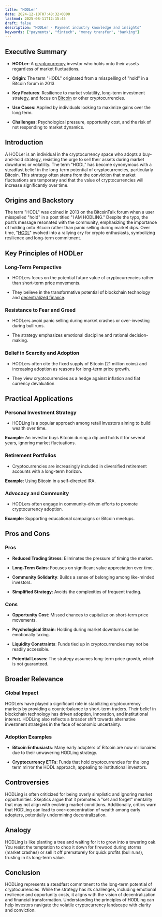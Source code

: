 ```yaml
---
title: "HODLer"
date: 2024-12-10T07:48:32+0000
lastmod: 2025-08-11T12:15:45
draft: false
description: "HODLer - Payment industry knowledge and insights"
keywords: ["payments", "fintech", "money transfer", "banking"]
---
```


## Executive Summary

- **HODLer**: A [cryptocurrency](https://faisalkhanllc.xyz/resources/payments-wiki/c/cryptocurrency/) investor who holds onto their assets regardless of market fluctuations.

- **Origin**: The term "HODL" originated from a misspelling of "hold" in a Bitcoin forum in 2013.

- **Key Features**: Resilience to market volatility, long-term investment strategy, and focus on [Bitcoin](https://faisalkhanllc.xyz/resources/payments-wiki/b/bitcoin/) or other cryptocurrencies.

- **Use Cases**: Applied by individuals looking to maximize gains over the long term.

- **Challenges**: Psychological pressure, opportunity cost, and the risk of not responding to market dynamics.

## Introduction

A HODLer is an individual in the cryptocurrency space who adopts a buy-and-hold strategy, resisting the urge to sell their assets during market downturns or volatility. The term "HODL" has become synonymous with a steadfast belief in the long-term potential of cryptocurrencies, particularly Bitcoin. This strategy often stems from the conviction that market fluctuations are temporary and that the value of cryptocurrencies will increase significantly over time.

## Origins and Backstory

The term "HODL" was coined in 2013 on the BitcoinTalk forum when a user misspelled "hold" in a post titled "I AM HODLING." Despite the typo, the post’s message resonated with the community, emphasizing the importance of holding onto Bitcoin rather than panic selling during market dips. Over time, "[HODL](https://faisalkhanllc.xyz/resources/payments-wiki/h/hodl/)" evolved into a rallying cry for crypto enthusiasts, symbolizing resilience and long-term commitment.

## Key Principles of HODLer

### Long-Term Perspective

- HODLers focus on the potential future value of cryptocurrencies rather than short-term price movements.

- They believe in the transformative potential of blockchain technology and [decentralized finance](https://faisalkhanllc.xyz/resources/payments-wiki/d/decentralized-finance-defi/).

### Resistance to Fear and Greed

- HODLers avoid panic selling during market crashes or over-investing during bull runs.

- The strategy emphasizes emotional discipline and rational decision-making.

### Belief in Scarcity and Adoption

- HODLers often cite the fixed supply of Bitcoin (21 million coins) and increasing adoption as reasons for long-term price growth.

- They view cryptocurrencies as a hedge against inflation and fiat currency devaluation.

## Practical Applications

### Personal Investment Strategy

- HODLing is a popular approach among retail investors aiming to build wealth over time.

**Example**: An investor buys Bitcoin during a dip and holds it for several years, ignoring market fluctuations.

### Retirement Portfolios

- Cryptocurrencies are increasingly included in diversified retirement accounts with a long-term horizon.

**Example**: Using Bitcoin in a self-directed IRA.

### Advocacy and Community

- HODLers often engage in community-driven efforts to promote cryptocurrency adoption.

**Example**: Supporting educational campaigns or Bitcoin meetups.

## Pros and Cons

### Pros

- **Reduced Trading Stress**: Eliminates the pressure of timing the market.

- **Long-Term Gains**: Focuses on significant value appreciation over time.

- **Community Solidarity**: Builds a sense of belonging among like-minded investors.

- **Simplified Strategy**: Avoids the complexities of frequent trading.

### Cons

- **Opportunity Cost**: Missed chances to capitalize on short-term price movements.

- **Psychological Strain**: Holding during market downturns can be emotionally taxing.

- **Liquidity Constraints**: Funds tied up in cryptocurrencies may not be readily accessible.

- **Potential Losses**: The strategy assumes long-term price growth, which is not guaranteed.

## Broader Relevance

### Global Impact

HODLers have played a significant role in stabilizing cryptocurrency markets by providing a counterbalance to short-term traders. Their belief in blockchain technology has driven adoption, innovation, and institutional interest. HODLing also reflects a broader shift towards alternative investment strategies in the face of economic uncertainty.

### Adoption Examples

- **Bitcoin Enthusiasts**: Many early adopters of Bitcoin are now millionaires due to their unwavering HODLing strategy.

- **Cryptocurrency ETFs**: Funds that hold cryptocurrencies for the long term mirror the HODL approach, appealing to institutional investors.

## Controversies

HODLing is often criticized for being overly simplistic and ignoring market opportunities. Skeptics argue that it promotes a "set and forget" mentality that may not align with evolving market conditions. Additionally, critics warn that HODLing can lead to over-concentration of wealth among early adopters, potentially undermining decentralization.

## Analogy

HODLing is like planting a tree and waiting for it to grow into a towering oak. You resist the temptation to chop it down for firewood during storms (market crashes) or sell it off prematurely for quick profits (bull runs), trusting in its long-term value.

## Conclusion

HODLing represents a steadfast commitment to the long-term potential of cryptocurrencies. While the strategy has its challenges, including emotional resilience and opportunity costs, it aligns with the vision of decentralization and financial transformation. Understanding the principles of HODLing can help investors navigate the volatile cryptocurrency landscape with clarity and conviction.